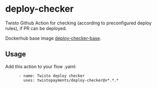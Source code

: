 # deploy-checker
Twisto Github Action for checking (according to preconfigured deploy rules), if PR can be deployed.

Dockerhub base image [deploy-checker-base](https://hub.docker.com/repository/docker/twistopayments/deploy-checker-base).
## Usage
Add this action to your flow .yaml:
```
      - name: Twisto deploy checker
        uses: twistopayments/deploy-checker@v*.*.*
```
